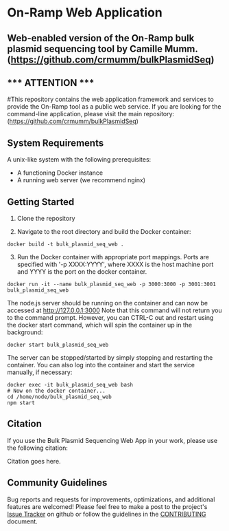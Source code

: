 # On-Ramp Web Application
## Web-enabled version of the On-Ramp bulk plasmid sequencing tool by Camille Mumm. (https://github.com/crmumm/bulkPlasmidSeq)

## *** ATTENTION ***
#This repository contains the web application framework and services to provide the On-Ramp tool as a public web service. If you are looking for the command-line application, please visit the main repository: (https://github.com/crmumm/bulkPlasmidSeq)

## System Requirements
A unix-like system with the following prerequisites:
* A functioning Docker instance
* A running web server (we recommend nginx)

## Getting Started

1. Clone the repository

2. Navigate to the root directory and build the Docker container:
```
docker build -t bulk_plasmid_seq_web .
```

3. Run the Docker container with appropriate port mappings. Ports are specified with '-p XXXX:YYYY', where XXXX is the host machine port and YYYY is the port on the docker container.
```
docker run -it --name bulk_plasmid_seq_web -p 3000:3000 -p 3001:3001 bulk_plasmid_seq_web
```
The node.js server should be running on the container and can now be accessed at http://127.0.0.1:3000
Note that this command will not return you to the command prompt. However, you can CTRL-C out and restart using the docker start command, which will spin the container up in the background:

```
docker start bulk_plasmid_seq_web
```

The server can be stopped/started by simply stopping and restarting the container. You can also log into the container and start the service manually, if necessary:
```
docker exec -it bulk_plasmid_seq_web bash
# Now on the docker container...
cd /home/node/bulk_plasmid_seq_web
npm start
```

## Citation

If you use the  Bulk Plasmid Sequencing Web App in your work, please use the following citation:

Citation goes here.

## Community Guidelines

Bug reports and requests for improvements, optimizations, and additional features are welcomed! Please feel free to make a post to the project's [Issue Tracker](https://github.com/Boyle-Lab/bulk_plasmid_seq_web/issues) on github or follow the guidelines in the [CONTRIBUTING](https://github.com/Boyle-Lab/bulk_plasmid_seq_web/CONTRIBUTING.md) document.